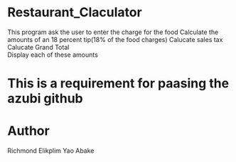 # Restaurant_Claculator

This program ask the user to enter the charge for the food
Calculate the amounts of an 18 percent tip(18% of the food charges)
Calucate sales tax 
Calucate Grand Total  
Display each of these amounts


# This is a requirement for paasing the azubi github 

# Author
Richmond Elikplim Yao Abake
